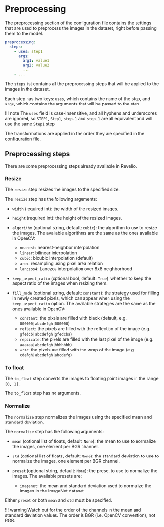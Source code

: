 # Preprocessing

The preprocessing section of the configuration file contains the settings that are used
to preprocess the images in the dataset, right before passing them to the model.

```yaml
preprocessing:
  steps:
    - uses: step1
      args:
        arg1: value1
        arg2: value2
        ...
    - ...
```

The `steps` list contains all the preprocessing steps that will be applied to the images
in the dataset.

Each step has two keys: `uses`, which contains the name of the step, and `args`, which
contains the arguments that will be passed to the step.

!!! note
    The `uses` field is case-insensitive, and all hyphens and underscores are ignored,
    so `STEP1`, `Step1`, `step-1` and `step_1` are all equivalent and will use the same
    `Step1` step.

The transformations are applied in the order they are specified in the
configuration file.

## Preprocessing steps

There are some preprocessing steps already available in Revelio.

### Resize

The `resize` step resizes the images to the specified size.

The `resize` step has the following arguments:

* `width` (required int): the width of the resized images.
* `height` (required int): the height of the resized images.
* `algorithm` (optional string, default: `cubic`): the algorithm to use to resize the images.
    The available algorithms are the same as the ones available in OpenCV:

    * `nearest`: nearest-neighbor interpolation
    * `linear`: bilinear interpolation
    * `cubic`: bicubic interpolation (default)
    * `area`: resampling using pixel area relation
    * `lanczos4`: Lanczos interpolation over 8x8 neighborhood

* `keep_aspect_ratio` (optional bool, default: `True`): whether to keep the aspect ratio
    of the images when resizing them.
* `fill_mode` (optional string, default: `constant`): the strategy used for filling in
    newly created pixels, which can appear when using the `keep_aspect_ratio` option.
    The available strategies are the same as the ones available in OpenCV:

    * `constant`: the pixels are filled with black (default, e.g. `000000|abcdefgh|000000`)
    * `reflect`: the pixels are filled with the reflection of the image (e.g. `gfedcb|abcdefgh|gfedcba`)
    * `replicate`: the pixels are filled with the last pixel of the image (e.g. `aaaaaa|abcdefgh|hhhhhhh`)
    * `wrap`: the pixels are filled with the wrap of the image (e.g. `cdefgh|abcdefgh|abcdefg`)

### To float

The `to_float` step converts the images to floating point images in the range `[0, 1]`.

The `to_float` step has no arguments.

### Normalize

The `normalize` step normalizes the images using the specified mean and standard deviation.

The `normalize` step has the following arguments:

* `mean` (optional list of floats, default: `None`):
    the mean to use to normalize the images, one element per BGR channel.
* `std` (optional list of floats, default: `None`):
    the standard deviation to use to normalize the images, one element per BGR channel.
* `preset` (optional string, default: `None`): the preset to use to normalize the images.
    The available presets are:

    * `imagenet`: the mean and standard deviation used to normalize the images in the
        ImageNet dataset.

Either `preset` or both `mean` and `std` must be specified.

!!! warning
    Watch out for the order of the channels in the mean and standard deviation values.
    The order is BGR (i.e. OpenCV convention), not RGB.
